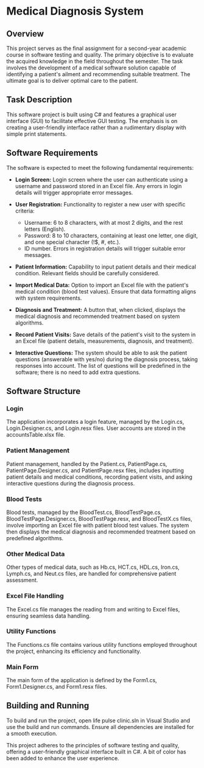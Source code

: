 # Medical Diagnosis System

## Overview

This project serves as the final assignment for a second-year academic course in software testing and quality. The primary objective is to evaluate the acquired knowledge in the field throughout the semester. The task involves the development of a medical software solution capable of identifying a patient's ailment and recommending suitable treatment. The ultimate goal is to deliver optimal care to the patient.

## Task Description

This software project is built using C# and features a graphical user interface (GUI) to facilitate effective GUI testing. The emphasis is on creating a user-friendly interface rather than a rudimentary display with simple print statements.

## Software Requirements

The software is expected to meet the following fundamental requirements:

- **Login Screen:** Login screen where the user can authenticate using a username and password stored in an Excel file. Any errors in login details will trigger appropriate error messages.

- **User Registration:** Functionality to register a new user with specific criteria:

  - Username: 6 to 8 characters, with at most 2 digits, and the rest letters (English).
  - Password: 8 to 10 characters, containing at least one letter, one digit, and one special character (!$, #, etc.).
  - ID number.
    Errors in registration details will trigger suitable error messages.

- **Patient Information:** Capability to input patient details and their medical condition. Relevant fields should be carefully considered.

- **Import Medical Data:** Option to import an Excel file with the patient's medical condition (blood test values). Ensure that data formatting aligns with system requirements.

- **Diagnosis and Treatment:** A button that, when clicked, displays the medical diagnosis and recommended treatment based on system algorithms.

- **Record Patient Visits:** Save details of the patient's visit to the system in an Excel file (patient details, measurements, diagnosis, and treatment).

- **Interactive Questions:** The system should be able to ask the patient questions (answerable with yes/no) during the diagnosis process, taking responses into account. The list of questions will be predefined in the software; there is no need to add extra questions.

## Software Structure

### Login

The application incorporates a login feature, managed by the Login.cs, Login.Designer.cs, and Login.resx files. User accounts are stored in the accountsTable.xlsx file.

### Patient Management

Patient management, handled by the Patient.cs, PatientPage.cs, PatientPage.Designer.cs, and PatientPage.resx files, includes inputting patient details and medical conditions, recording patient visits, and asking interactive questions during the diagnosis process.

### Blood Tests

Blood tests, managed by the BloodTest.cs, BloodTestPage.cs, BloodTestPage.Designer.cs, BloodTestPage.resx, and BloodTestX.cs files, involve importing an Excel file with patient blood test values. The system then displays the medical diagnosis and recommended treatment based on predefined algorithms.

### Other Medical Data

Other types of medical data, such as Hb.cs, HCT.cs, HDL.cs, Iron.cs, Lymph.cs, and Neut.cs files, are handled for comprehensive patient assessment.

### Excel File Handling

The Excel.cs file manages the reading from and writing to Excel files, ensuring seamless data handling.

### Utility Functions

The Functions.cs file contains various utility functions employed throughout the project, enhancing its efficiency and functionality.

### Main Form

The main form of the application is defined by the Form1.cs, Form1.Designer.cs, and Form1.resx files.

## Building and Running

To build and run the project, open life pulse clinic.sln in Visual Studio and use the build and run commands. Ensure all dependencies are installed for a smooth execution.

This project adheres to the principles of software testing and quality, offering a user-friendly graphical interface built in C#. A bit of color has been added to enhance the user experience.
